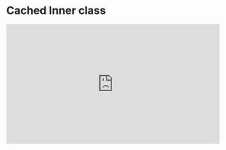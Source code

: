﻿# Cached Inner class

<iframe width="560" height="315" src="https://www.youtube.com/embed/Wh0SuWF2bcw?list=PL1DEQjXG2xnK8xPqBW89oPL6AHonic9Iz" frameborder="0" allowfullscreen></iframe>

